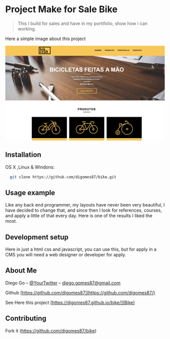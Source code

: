 
# Project Make for Sale Bike
> This I build for sales and have in my portifolio, show how i can working.



Here a simple image about this project

![](assets/bike.png)

## Installation

OS X ,Linux & Windons:

```sh
  git clone https://github.com/digomes87/bike.git
```


## Usage example

Like any back end programmer, my layouts have never been very beautiful, I have decided to change that, and since then I look for references, courses, and apply a little of that every day. Here is one of the results I liked the most.


## Development setup
  Here in just a html css and javascript, you can use this, but for apply in a CMS you will need a web designer or developer for apply.



## About Me

Diego Go – [@YourTwitter](https://twitter.com/@DevDiegoGo) – diego.gomes87@gmail.com


Github [https://github.com/digomes87](https://github.com/digomes87/) 

See Here this project [https://digomes87.github.io/bike/](Bike)

## Contributing

Fork it (<https://github.com/digomes87/bike>)
